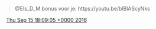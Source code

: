 > @Els\_D\_M bonus voor je: https://youtu\.be/blBlAScyNks

<img src="../../media/tweet.ico" width="12" /> [Thu Sep 15 18:09:05 +0000 2016](https://twitter.com/DromerDenker/status/776482989740068864)
